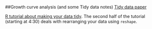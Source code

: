 ##Growth curve analysis (and some Tidy data notes)
[Tidy data paper](https://www.jstatsoft.org/article/view/v059i10)

[R tutorial about making your data tidy](http://varianceexplained.org/RData/lessons/lesson2/segment6/). The second half of the tutorial (starting at 4:30) deals with rearranging your data using ```reshape```. 
